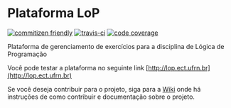 # Plataforma LoP

[![commitizen friendly](https://img.shields.io/badge/commitizen-friendly-brightgreen.svg)](https://commitizen.github.io/cz-cli/)
[![travis-ci](https://img.shields.io/travis/lar-ect/plataforma-lop.svg)](https://travis-ci.org/lar-ect/plataforma-lop)
[![code coverage](https://img.shields.io/codecov/c/github/lar-ect/plataforma-lop.svg)](https://codecov.io/github/lar-ect/plataforma-lop)

Plataforma de gerenciamento de exercícios para a disciplina de Lógica de Programação

Você pode testar a plataforma no seguinte link [http://lop.ect.ufrn.br](http://lop.ect.ufrn.br)

Se você deseja contribuir para o projeto, siga para a [Wiki](https://github.com/lar-ect/plataforma-lop/wiki) onde há instruções de como contribuir e documentação sobre o projeto.
